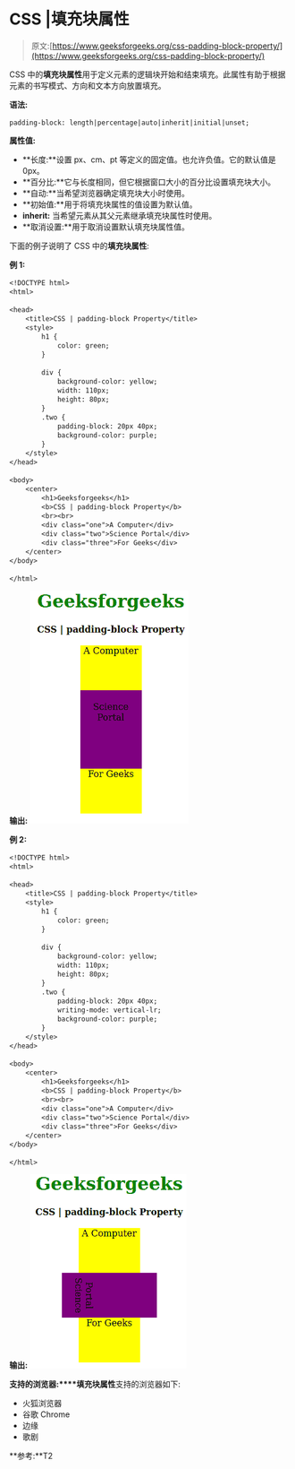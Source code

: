 # CSS |填充块属性

> 原文:[https://www.geeksforgeeks.org/css-padding-block-property/](https://www.geeksforgeeks.org/css-padding-block-property/)

CSS 中的**填充块属性**用于定义元素的逻辑块开始和结束填充。此属性有助于根据元素的书写模式、方向和文本方向放置填充。

**语法:**

```
padding-block: length|percentage|auto|inherit|initial|unset;
```

**属性值:**

*   **长度:**设置 px、cm、pt 等定义的固定值。也允许负值。它的默认值是 0px。
*   **百分比:**它与长度相同，但它根据窗口大小的百分比设置填充块大小。
*   **自动:**当希望浏览器确定填充块大小时使用。
*   **初始值:**用于将填充块属性的值设置为默认值。
*   **inherit:** 当希望元素从其父元素继承填充块属性时使用。
*   **取消设置:**用于取消设置默认填充块属性值。

下面的例子说明了 CSS 中的**填充块属性**:

**例 1:**

```
<!DOCTYPE html>
<html>

<head>
    <title>CSS | padding-block Property</title>
    <style>
        h1 {
            color: green;
        }

        div {
            background-color: yellow;
            width: 110px;
            height: 80px;
        }
        .two {
            padding-block: 20px 40px;
            background-color: purple;
        }
    </style>
</head>

<body>
    <center>
        <h1>Geeksforgeeks</h1>
        <b>CSS | padding-block Property</b>
        <br><br>
        <div class="one">A Computer</div>
        <div class="two">Science Portal</div>
        <div class="three">For Geeks</div>
    </center>
</body>

</html>                    
```

**输出:**
![](img/73c58e26f38610fa3017556af3846140.png)

**例 2:**

```
<!DOCTYPE html>
<html>

<head>
    <title>CSS | padding-block Property</title>
    <style>
        h1 {
            color: green;
        }

        div {
            background-color: yellow;
            width: 110px;
            height: 80px;
        }
        .two {
            padding-block: 20px 40px;
            writing-mode: vertical-lr;
            background-color: purple;
        }
    </style>
</head>

<body>
    <center>
        <h1>Geeksforgeeks</h1>
        <b>CSS | padding-block Property</b>
        <br><br>
        <div class="one">A Computer</div>
        <div class="two">Science Portal</div>
        <div class="three">For Geeks</div>
    </center>
</body>

</html>                                       
```

**输出:**
![](img/6e6679c88f7fa3708dd8b53cd43b3db6.png)

**支持的浏览器:****填充块属性**支持的浏览器如下:

*   火狐浏览器
*   谷歌 Chrome
*   边缘
*   歌剧

**参考:**T2